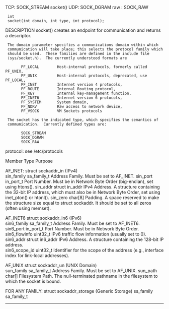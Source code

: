 
TCP: SOCK_STREAM socket()
UDP: SOCK_DGRAM
raw : SOCK_RAW

           
     int
     socket(int domain, int type, int protocol);

DESCRIPTION
     socket() creates an endpoint for communication and returns a descriptor.

     The domain parameter specifies a communications domain within which
     communication will take place; this selects the protocol family which
     should be used.  These families are defined in the include file
     ⟨sys/socket.h⟩.  The currently understood formats are

           PF_LOCAL        Host-internal protocols, formerly called PF_UNIX,
           PF_UNIX         Host-internal protocols, deprecated, use PF_LOCAL,
           PF_INET         Internet version 4 protocols,
           PF_ROUTE        Internal Routing protocol,
           PF_KEY          Internal key-management function,
           PF_INET6        Internet version 6 protocols,
           PF_SYSTEM       System domain,
           PF_NDRV         Raw access to network device,
           PF_VSOCK        VM Sockets protocols

     The socket has the indicated type, which specifies the semantics of
     communication.  Currently defined types are:

           SOCK_STREAM
           SOCK_DGRAM
           SOCK_RAW           

protocol: see /etc/protocols           



Member	Type	Purpose	
			
AF_INET:	 struct sockaddr_in (IPv4)		
sin_family	sa_family_t	Address Family. Must be set to AF_INET.	
sin_port	in_port_t	Port Number. Must be in Network Byte Order (big-endian), set using htons().	
sin_addr	struct in_addr	IPv4 Address. A structure containing the 32-bit IP address, which must also be in Network Byte Order, set using inet_pton() or htonl().	
sin_zero	char[8]	Padding. A space reserved to make the structure size equal to struct sockaddr. It should be set to all zeros (often using memset).	
			
AF_INET6	struct sockaddr_in6 (IPv6)		
sin6_family	sa_family_t	Address Family. Must be set to AF_INET6.	
sin6_port	in_port_t	Port Number. Must be in Network Byte Order.	
sin6_flowinfo	uint32_t	IPv6 traffic flow information (usually set to 0).	
sin6_addr	struct in6_addr	IPv6 Address. A structure containing the 128-bit IP address.	
sin6_scope_id	uint32_t	Identifier for the scope of the address (e.g., interface index for link-local addresses).	
			
AF_UNIX		struct sockaddr_un (UNIX Domain)	
sun_family	sa_family_t	Address Family. Must be set to AF_UNIX.	
sun_path	char[]	Filesystem Path. The null-terminated pathname in the filesystem to which the socket is bound.	

FOR ANY FAMILY:  struct sockaddr_storage (Generic Storage)
ss_family	sa_family_t


****** 